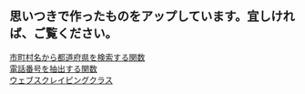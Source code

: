 ## 思いつきで作ったものをアップしています。宜しければ、ご覧ください。
[市町村名から都道府県を検索する関数](https://github.com/masami-fukuodori/handmade/tree/main/code/extract_prefecture_by_city)  
[電話番号を抽出する関数](https://github.com/masami-fukuodori/handmade/tree/main/code/extract_tel_number)  
[ウェブスクレイピングクラス](https://github.com/masami-fukuodori/handmade/tree/main/code/web_scraping)  